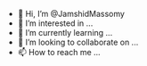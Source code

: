 - 👋 Hi, I’m @JamshidMassomy
- 👀 I’m interested in ...
- 🌱 I’m currently learning ...
- 💞️ I’m looking to collaborate on ...
- 📫 How to reach me ...

<!---
JamshidMassomy/JamshidMassomy is a ✨ special ✨ repository because its `README.md` (this file) appears on your GitHub profile.
You can click the Preview link to take a look at your changes.
--->
